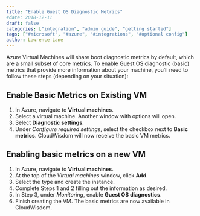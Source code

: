 ```yaml
---
title: "Enable Guest OS Diagnostic Metrics"
#date: 2018-12-11
draft: false
categories: ["integration", "admin guide", "getting started"]
tags: ["#microsoft", "#azure", "#integrations", "#optional config"]
author: Lawrence Lane
---
```


Azure Virtual Machines will share boot diagnostic metrics by default, which are a small subset of core metrics. To enable Guest OS diagnostic (basic) metrics that provide more information about your machine, you’ll need to follow these steps (depending on your situation):

## Enable Basic Metrics on Existing VM
1. In Azure, navigate to **Virtual machines**.
2. Select a virtual machine. Another window with options will open.
3. Select **Diagnostic settings**.
4. Under _Configure required settings_, select the checkbox next to **Basic metrics**. CloudWisdom will now receive the basic VM metrics.

## Enabling basic metrics on a new VM
1. In Azure, navigate to **Virtual machines**.
2. At the top of the _Virtual machines_ window, click **Add**.
3. Select the type and create the instance.
4. Complete Steps 1 and 2 filling out the information as desired.
5. In Step 3, under _Monitoring_, enable **Guest OS diagnostics**.
6. Finish creating the VM. The basic metrics are now available in CloudWisdom.
